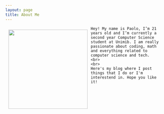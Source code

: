 ```yaml
---
layout: page
title: About Me
---
```


<div>
    <img align="left" style="margin: 10px;" width="250" height="250" src="{{ site.github.url }}/blog/assets/img/avatar.jpeg">

    Hey! My name is Paolo, I’m 21 years old and I’m currently a second year Computer Science student at Unimib. I am really passionate about coding, math and everything related to computer science and tech. 
    <br>
    <br>
    Here's my blog where I post things that I do or I'm interestend in. Hope you like it!
</div>

